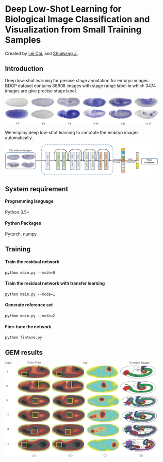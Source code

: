 
# Deep Low-Shot Learning for Biological Image Classification and Visualization from Small Training Samples

Created by [Lei Cai](https://www.eecs.wsu.edu/~lcai/), and [Shuiwang Ji](http://people.tamu.edu/~sji/index.html).

## Introduction

Deep low-shot learning for precise stage annotation for embryo images. BDGP dataset contains 36908 images with stage range label in which 3474 images are give precise stage label.

![model](./assets/embryo_figure.png)

We employ deep low-shot learning to annotate the embryo images automatically.

![model](./assets/model_figure.png)

## System requirement

#### Programming language
Python 3.5+

#### Python Packages
Pytorch, numpy

## Training 

#### Train the residual network

```
python main.py --mode=0
```

#### Train the residual network with transfer learning

```
python main.py --mode=1
```

#### Generate reference set

```
python main.py --mode=2
```

#### Fine-tune the network

```
python fintune.py
```

## GEM results

![model](./assets/s6-12.png)
